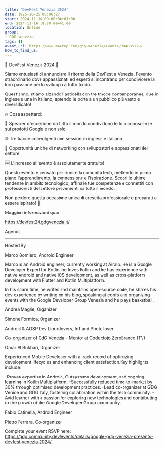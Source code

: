 ```yaml
---
title: 'DevFest Venezia 2024'
date: 1925-10-25T00:06:27
start: 2024-11-16 09:00:00+01:00
end: 2024-11-16 18:30:00+01:00
location: Online
group:
- GDG Venezia
tags: []
event_url: https://www.meetup.com/gdg-venezia/events/304005128/
how_to_find_us:
---
```



🌟 DevFest Venezia 2024 🌟

Siamo entusiasti di annunciare il ritorno della DevFest a Venezia, l'evento straordinario dove appassionati ed esperti si incontrano per condividere la loro passione per lo sviluppo a tutto tondo.

Quest'anno, stiamo alzando l'asticella con tre tracce contemporanee, due in inglese e una in italiano, aprendo le porte a un pubblico più vasto e diversificato!

🔥 Cosa aspettarci:

🎤 Speaker d'eccezione da tutto il mondo condividono le loro conoscenze sui prodotti Google e non solo.

🌐 Tre tracce coinvolgenti con sessioni in inglese e italiano.

🤝 Opportunità uniche di networking con sviluppatori e appassionati del settore.

🆓 L'ingresso all'evento è assolutamente gratuito!

Questo evento è pensato per riunire la comunità tech, mettendo in primo piano l'apprendimento, la connessione e l'ispirazione. Scopri le ultime tendenze in ambito tecnologico, affina le tue competenze e connettiti con professionisti del settore provenienti da tutto il mondo.

Non perdere questa occasione unica di crescita professionale e preparati a essere ispirato! 🚀

Maggiori informazioni qua:

https://devfest24.gdgvenezia.it/

Agenda

---

Hosted By

Marco Gomiero, Android Engineer

Marco is an Android engineer, currently working at Airalo. He is a Google Developer Expert for Kotlin, he loves Kotlin and he has experience with native Android and native iOS development, as well as cross-platform development with Flutter and Kotlin Multiplatform.

In his spare time, he writes and maintains open-source code, he shares his dev experience by writing on his blog, speaking at confs and organizing events with the Google Developer Group Venezia and he plays basketball.

Andrea Maglie, Organizer

Simone Formica, Organizer

Android & AOSP Dev
Linux lovers,
IoT and Photo lover

Co-organizer of GdG Venezia - Mentor at Coderdojo ZeroBranco (TV)

Omar Al Bukhari, Organizer

Experienced Mobile Developer with a track record of optimizing development lifecycles and enhancing client satisfaction.Key highlights include:

-Proven expertise in Android, Outsystems development, and ongoing learning in Kotlin Multiplatform.
-Successfully reduced time-to-market by 30% through optimised development practices.
-Lead co-organizer at GDG Venice and GDG Italy, fostering collaboration within the tech community.
-Avid learner with a passion for exploring new technologies and contributing to the growth of the Google Developer Group community.

Fabio Catinella, Android Engineer

Pietro Ferrara, Co-organizer

Complete your event RSVP here: https://gdg.community.dev/events/details/google-gdg-venezia-presents-devfest-venezia-2024/.
